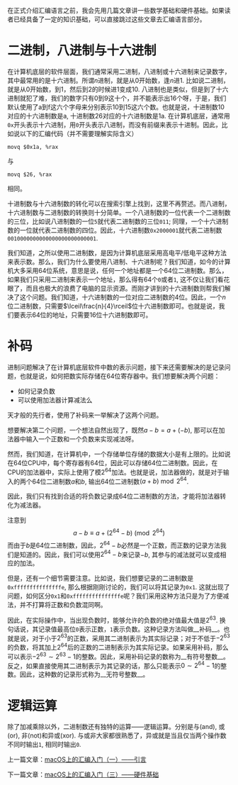 在正式介绍汇编语言之前，我会先用几篇文章讲一些数学基础和硬件基础。如果读者已经具备了一定的知识基础，可以直接跳过这些文章去汇编语言部分。

# 二进制，八进制与十六进制

在计算机底层的软件层面，我们通常采用二进制，八进制或十六进制来记录数字，其中最常用的是十六进制。所谓$n$进制，就是从0开始数，逢$n$进1. 比如说二进制，就是从0开始数，到1，然后到2的时候进1变成10. 八进制也是类似，但是到了十六进制就犯了难，我们的数字只有0到9这十个，并不能表示出16个呀，于是，我们默认使用了a到f这六个字母来分别表示10到15这六个数。也就是说，十进制数10对应的十六进制数是a, 十进制数26对应的十六进制数是1a. 在计算机底层，通常用`0x`开头表示十六进制，用`0`开头表示八进制，而没有前缀来表示十进制。因此，比如说以下的汇编代码（并不需要理解实际含义）

```assembly
movq $0x1a, %rax
```

与

```assembly
movq $26, %rax
```

相同。

十进制数与十六进制数的转化可以在搜索引擎上找到，这里不再赘述。而八进制，十六进制数与二进制数的转换则十分简单。一个八进制数的一位代表一个二进制数的三位，比如说八进制数的一位`5`就代表二进制数的三位`011`; 同理，一个十六进制数的一位就代表二进制数的四位。因此，十六进制数`0x2000001`就代表二进制数`0010000000000000000000000001`.

我们知道，之所以使用二进制数，是因为计算机底层采用高电平/低电平这种方法来表示数。那么，我们为什么要使用八进制、十六进制呢？我们知道，如今的计算机大多采用64位系统，意思是说，任何一个地址都是一个64位二进制数。那么，如果我们只采用二进制来表示一个地址，那么得有64个`0`或者`1`, 这不仅让我们看花眼了，而且也极大的浪费了电脑的显示资源。而刚才讲到的十六进制数则帮我们解决了这个问题。我们知道，十六进制数的一位对应二进制数的4位。因此，一个$n$位二进制数，只需要$\lceil\frac{n}{4}\rceil$位十六进制数即可。也就是说，我们要表示64位的地址，只需要16位十六进制数即可。

# 补码

进制问题解决了在计算机底层软件中数的表示问题，接下来还需要解决的是记录问题，也就是说，如何把数实际存储在64位寄存器中。我们想要解决两个问题：

* 如何记录负数
* 可以使用加法器计算减法么

天才般的先行者，使用了补码来一举解决了这两个问题。

想要解决第二个问题，一个想法自然出现了，既然$a-b=a+(-b)$, 那可以在加法器中输入一个正数和一个负数来实现减法呀。

然而，我们知道，在计算机中，一个存储单位存储的数据大小是有上限的。比如说在64位CPU中，每个寄存器有64位，因此可以存储64位二进制数。因此，在CPU的加法器中，实际上使用了模$2^{64}$加法。也就是说，加法器做的，就是对于输入的两个64位二进制数$a$和$b$, 输出64位二进制数$(a+b)\bmod{2^{64}}$. 

因此，我们只有找到合适的将负数记录成64位二进制数的方法，才能将加法器转化为减法器。

注意到
$$
a-b\equiv a+\left(2^{64}-b\right)\pmod{2^{64}}
$$
而由于$b$是64位二进制数，因此，$2^{64}-b$必然是一个正数，而正数的记录方法我们是知道的。因此，我们可以使用$2^{64}-b$来记录$-b$, 其参与的减法就可以变成相应的加法。

但是，还有一个细节需要注意。比如说，我们想要记录的二进制数是`0xfffffffffffffffe`, 那么根据刚刚讨论的，我们可以将其记录为`0x1`. 这就出现了问题，如何区分`0x1`和`0xfffffffffffffffe`呢？我们采用这种方法只是为了方便减法，并不打算将正数和负数混同啊。

因此，在实际操作中，当出现负数时，能够允许的负数的绝对值最大值是$2^{63}$. 换句话说，其记录值最高位`0`表示正数，`1`表示负数。这种记录方法叫做__补码__。也就是说，对于小于$2^{63}$的正数，采用其二进制表示为其实际记录；对于不低于$-2^{63}$的负数，将其加上$2^{64}$后的正数的二进制表示为其实际记录。如果采用补码，那么可以表示$-2^{63}\sim2^{63}-1$的整数。因此，采用补码记录的数称为__有符号整数__。反之，如果直接使用其二进制表示为其记录的话，那么只能表示$0\sim 2^{64}-1$的整数。因此，这种数的记录形式称为__无符号整数__。

# 逻辑运算

除了加减乘除以外，二进制数还有独特的运算——逻辑运算。分别是与(and), 或(or), 非(not)和异或(xor). 与或非大家都很熟悉了，异或就是当且仅当两个操作数不同时输出`1`, 相同时输出`0`.

上一篇文章：[macOS上的汇编入门（一）——引言](macOS上的汇编入门（一）——引言.md)

下一篇文章：[macOS上的汇编入门（三）——硬件基础](macOS上的汇编入门（三）——硬件基础.md)